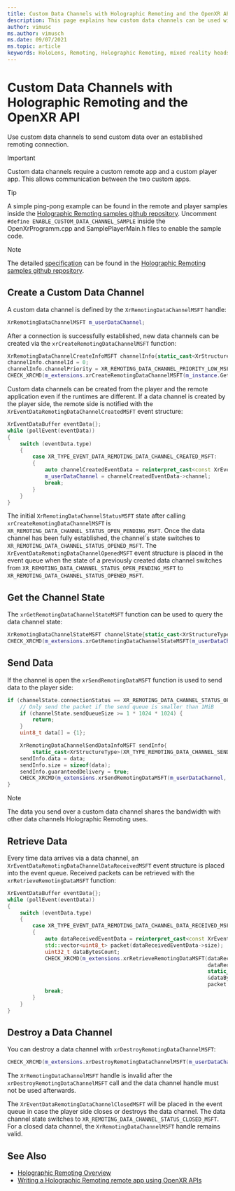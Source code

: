 ```yaml
---
title: Custom Data Channels with Holographic Remoting and the OpenXR API
description: This page explains how custom data channels can be used with the OpenXR API to send user data over the already-established Holographic Remoting connection.
author: vimusc
ms.author: vimusch
ms.date: 09/07/2021
ms.topic: article
keywords: HoloLens, Remoting, Holographic Remoting, mixed reality headset, windows mixed reality headset, virtual reality headset, data channels
---
```


# Custom Data Channels with Holographic Remoting and the OpenXR API

Use custom data channels to send custom data over an established remoting connection.

> [!IMPORTANT]
> Custom data channels require a custom remote app and a custom player app. This allows communication between the two custom apps.

> [!TIP]
> A simple ping-pong example can be found in the remote and player samples inside the [Holographic Remoting samples github repository](https://github.com/microsoft/MixedReality-HolographicRemoting-Samples).
>Uncomment ```#define ENABLE_CUSTOM_DATA_CHANNEL_SAMPLE``` inside the OpenXrProgramm.cpp and SamplePlayerMain.h files to enable the sample code.

> [!NOTE]
> The detailed [specification](https://htmlpreview.github.io/?https://github.com/microsoft/MixedReality-HolographicRemoting-Samples/blob/main/remote_openxr/specification.html) can be found in the [Holographic Remoting samples github repository](https://github.com/microsoft/MixedReality-HolographicRemoting-Samples).


## Create a Custom Data Channel
A custom data channel is defined by the ```XrRemotingDataChannelMSFT``` handle:
```cpp
XrRemotingDataChannelMSFT m_userDataChannel;
```

After a connection is successfully established, new data channels can be created via the ```xrCreateRemotingDataChannelMSFT``` function:

```cpp
XrRemotingDataChannelCreateInfoMSFT channelInfo{static_cast<XrStructureType>(XR_TYPE_REMOTING_DATA_CHANNEL_CREATE_INFO_MSFT)};
channelInfo.channelId = 0;
channelInfo.channelPriority = XR_REMOTING_DATA_CHANNEL_PRIORITY_LOW_MSFT;
CHECK_XRCMD(m_extensions.xrCreateRemotingDataChannelMSFT(m_instance.Get(), m_systemId, &channelInfo, &m_userDataChannel));
```

Custom data channels can be created from the player and the remote application even if the runtimes are different.
If a data channel is created by the player side, the remote side is notified with the ```XrEventDataRemotingDataChannelCreatedMSFT``` event structure:

```cpp
XrEventDataBuffer eventData{};
while (pollEvent(eventData)) 
{
    switch (eventData.type) 
    {
        case XR_TYPE_EVENT_DATA_REMOTING_DATA_CHANNEL_CREATED_MSFT: 
        {
            auto channelCreatedEventData = reinterpret_cast<const XrEventDataRemotingDataChannelCreatedMSFT*>(&eventData);
            m_userDataChannel = channelCreatedEventData->channel;
            break;
        }
    }
}
```

The initial ```XrRemotingDataChannelStatusMSFT``` state after calling ```xrCreateRemotingDataChannelMSFT``` is ```XR_REMOTING_DATA_CHANNEL_STATUS_OPEN_PENDING_MSFT```.
Once the data channel has been fully established, the channel`s state switches to ```XR_REMOTING_DATA_CHANNEL_STATUS_OPENED_MSFT```.
The ```XrEventDataRemotingDataChannelOpenedMSFT``` event structure is placed in the event queue when the state of a previously created data channel switches from ```XR_REMOTING_DATA_CHANNEL_STATUS_OPEN_PENDING_MSFT``` to ```XR_REMOTING_DATA_CHANNEL_STATUS_OPENED_MSFT```.


## Get the Channel State

The ```xrGetRemotingDataChannelStateMSFT``` function can be used to query the data channel state:
```cpp
XrRemotingDataChannelStateMSFT channelState{static_cast<XrStructureType>(XR_TYPE_REMOTING_DATA_CHANNEL_STATE_MSFT)};
CHECK_XRCMD(m_extensions.xrGetRemotingDataChannelStateMSFT(m_userDataChannel, &channelState));
```

## Send Data

If the channel is open the ```xrSendRemotingDataMSFT``` function is used to send data to the player side:

```cpp
if (channelState.connectionStatus == XR_REMOTING_DATA_CHANNEL_STATUS_OPENED_MSFT) {
    // Only send the packet if the send queue is smaller than 1MiB
    if (channelState.sendQueueSize >= 1 * 1024 * 1024) {
        return;
    }
    uint8_t data[] = {1};

    XrRemotingDataChannelSendDataInfoMSFT sendInfo{
        static_cast<XrStructureType>(XR_TYPE_REMOTING_DATA_CHANNEL_SEND_DATA_INFO_MSFT)};
    sendInfo.data = data;
    sendInfo.size = sizeof(data);
    sendInfo.guaranteedDelivery = true;
    CHECK_XRCMD(m_extensions.xrSendRemotingDataMSFT(m_userDataChannel, &sendInfo));
}
```

> [!NOTE]
> The data you send over a custom data channel shares the bandwidth with other data channels Holographic Remoting uses.

## Retrieve Data

Every time data arrives via a data channel, an ```XrEventDataRemotingDataChannelDataReceivedMSFT``` event structure is placed into the event queue.
Received packets can be retrieved with the ```xrRetrieveRemotingDataMSFT``` function:

```cpp
XrEventDataBuffer eventData{};
while (pollEvent(eventData)) 
{
    switch (eventData.type) 
    {
        case XR_TYPE_EVENT_DATA_REMOTING_DATA_CHANNEL_DATA_RECEIVED_MSFT: 
        {
            auto dataReceivedEventData = reinterpret_cast<const XrEventDataRemotingDataChannelDataReceivedMSFT*>(&eventData);
            std::vector<uint8_t> packet(dataReceivedEventData->size);
            uint32_t dataBytesCount;
            CHECK_XRCMD(m_extensions.xrRetrieveRemotingDataMSFT(dataReceivedEventData->channel,
                                                                dataReceivedEventData->packetId,
                                                                static_cast<uint32_t>(packet.size()),
                                                                &dataBytesCount,
                                                                packet.data()));
            break;
        }
    }
}
```

## Destroy a Data Channel

You can destroy a data channel with ```xrDestroyRemotingDataChannelMSFT```:

```cpp
CHECK_XRCMD(m_extensions.xrDestroyRemotingDataChannelMSFT(m_userDataChannel));
```

The ```XrRemotingDataChannelMSFT``` handle is invalid after the ```xrDestroyRemotingDataChannelMSFT``` call and the data channel handle must not be used afterwards.

The ```XrEventDataRemotingDataChannelClosedMSFT``` will be placed in the event queue in case the player side closes or destroys the data channel.
The data channel state switches to ```XR_REMOTING_DATA_CHANNEL_STATUS_CLOSED_MSFT```.
For a closed data channel, the ```XrRemotingDataChannelMSFT``` handle remains valid.

## See Also

* [Holographic Remoting Overview](holographic-remoting-overview.md)
* [Writing a Holographic Remoting remote app using OpenXR APIs](holographic-remoting-create-remote-openxr.md)
